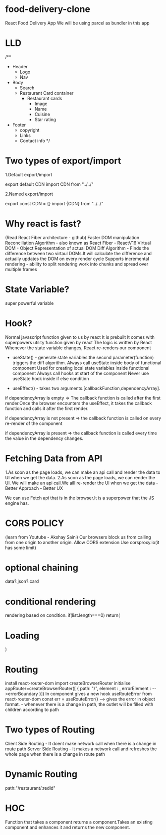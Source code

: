 # food-delivery-clone

React Food Delivery App
We will be using parcel as bundler in this app

# LLD

/\*\*

- Header
  - Logo
  - Nav
- Body
  - Search
  - Restaurant Card container
    - Restaurant cards
      - Image
      - Name
      - Cuisine
      - Star rating
- Footer
  - copyright
  - Links
  - Contact info
    \*/

# Two types of export/import

1.Default export/import

export default CDN
import CDN from "../../"

2.Named export/import

export const CDN = {}
import {CDN} from "../../"

# Why react is fast?

(Read React Fiber architecture - github)
Faster DOM manipulation
Reconciliation Algorithm - also known as React Fiber - ReactV16
Virtual DOM - Object Representation of actual DOM
Diff Algorithm - Finds the difference between two virtaul DOMs.It will calculate the difference and actually updates the DOM on every render cycle
Supports incremental rendering - ability to split rendering work into chunks and spread over multiple frames

# State Variable?

super powerful variable

# Hook?

Normal javascript function given to us by react
It is prebuilt
It comes with superpowers
utility function given by react
The logic is written by React
Whenever the state variable changes, React re-renders our component

- useState() - generate state variables.the second parameter(function) triggers the diff algorithm.
  Always call useState inside body of functional component
  Used for creating local state variables inside functional component
  Always call hooks at start of the component
  Never use useState hook inside if else condition

- useEffect() - takes two arguments.[callbackFunction,dependencyArray].

if dependencyArray is empty => The callback function is called after the first render.Once the browser encounters the useEffect, it takes the callback function and calls it after the first render.

if dependencyArray is not present => the callback function is called on every re-render of the component

if dependencyArray is present => the callback function is called every time the value in the dependency changes.

# Fetching Data from API

1.As soon as the page loads, we can make an api call and render the data to UI when we get the data.
2.As soon as the page loads, we can render the UI. We will make an api call.We aill re-render the UI when we get the data - Better Approach - Better UX

We can use Fetch api that is in the browser.It is a superpower that the JS engine has.

# CORS POLICY

(learn from Youtube - Akshay Saini)
Our browsers block us from calling from one origin to another origin.
Allow CORS extension
Use corsproxy.io(it has some limit)

# optional chaining

data?.json?.card

# conditional rendering

rendering based on condition.
if(list.length===0) return(<h1>Loading</h1>)

# Routing

install react-router-dom
import createBrowserRouter
initialise appRouter=createBrowserRouter([
{
path: "/",
element : <AppLayout/>,
errorElement : <Error/> -->errorBoundary
}])
In <Error/> component gives a new hook
useRouteError from react-router-dom
const err = useRouteError() --> gives the error in object format.
<Outlet/> - whenever there is a change in path, the outlet will be filled with children according to path

# Two types of Routing

Client Side Routing - It doent make network call when there is a change in route path
Server Side Routing - It makes a network call and refreshes the whole page when there is a change in route path

# Dynamic Routing

path:"/restaurant/:redId"

# HOC

Function that takes a component returns a component.Takes an existing component and enhances it and returns the new component.

